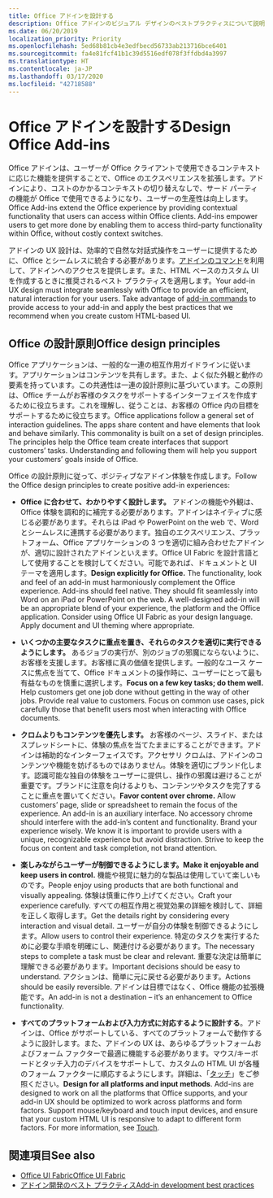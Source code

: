 ```yaml
---
title: Office アドインを設計する
description: Office アドインのビジュアル デザインのベストプラクティスについて説明します。
ms.date: 06/20/2019
localization_priority: Priority
ms.openlocfilehash: 5ed68b81cb4e3edfbecd56733ab213716bce6401
ms.sourcegitcommit: fa4e81fcf41b1c39d5516edf078f3ffdbd4a3997
ms.translationtype: HT
ms.contentlocale: ja-JP
ms.lasthandoff: 03/17/2020
ms.locfileid: "42718588"
---
```

# <a name="design-office-add-ins"></a><span data-ttu-id="1646c-103">Office アドインを設計する</span><span class="sxs-lookup"><span data-stu-id="1646c-103">Design Office Add-ins</span></span>

<span data-ttu-id="1646c-p101">Office アドインは、ユーザーが Office クライアントで使用できるコンテキストに応じた機能を提供することで、Office のエクスペリエンスを拡張します。アドインにより、コストのかかるコンテキストの切り替えなしで、サード パーティの機能が Office で使用できるようになり、ユーザーの生産性は向上します。</span><span class="sxs-lookup"><span data-stu-id="1646c-p101">Office Add-ins extend the Office experience by providing contextual functionality that users can access within Office clients. Add-ins empower users to get more done by enabling them to access third-party functionality within Office, without costly context switches.</span></span> 

<span data-ttu-id="1646c-p102">アドインの UX 設計は、効率的で自然な対話式操作をユーザーに提供するために、Office とシームレスに統合する必要があります。[アドインのコマンド](add-in-commands.md)を利用して、アドインへのアクセスを提供します。また、HTML ベースのカスタム UI を作成するときに推奨されるベスト プラクティスを適用します。</span><span class="sxs-lookup"><span data-stu-id="1646c-p102">Your add-in UX design must integrate seamlessly with Office to provide an efficient, natural interaction for your users. Take advantage of [add-in commands](add-in-commands.md) to provide access to your add-in and apply the best practices that we recommend when you create custom HTML-based UI.</span></span>

## <a name="office-design-principles"></a><span data-ttu-id="1646c-108">Office の設計原則</span><span class="sxs-lookup"><span data-stu-id="1646c-108">Office design principles</span></span>

<span data-ttu-id="1646c-p103">Office アプリケーションは、一般的な一連の相互作用ガイドラインに従います。アプリケーションはコンテンツを共有します。また、よく似た外観と動作の要素を持っています。この共通性は一連の設計原則に基づいています。この原則は、Office チームがお客様のタスクをサポートするインターフェイスを作成するために役立ちます。これを理解し、従うことは、お客様の Office 内の目標をサポートするために役立ちます。</span><span class="sxs-lookup"><span data-stu-id="1646c-p103">Office applications follow a general set of interaction guidelines. The apps share content and have elements that look and behave similarly. This commonality is built on a set of design principles. The principles help the Office team create interfaces that support customers’ tasks. Understanding and following them will help you support your customers’ goals inside of Office.</span></span>

<span data-ttu-id="1646c-114">Office の設計原則に従って、ポジティブなアドイン体験を作成します。</span><span class="sxs-lookup"><span data-stu-id="1646c-114">Follow the Office design principles to create positive add-in experiences:</span></span>

- <span data-ttu-id="1646c-p104">**Office に合わせて、わかりやすく設計します。** アドインの機能や外観は、Office 体験を調和的に補完する必要があります。アドインはネイティブに感じる必要があります。それらは iPad や PowerPoint on the web で、Word とシームレスに連携する必要があります。独自のエクスペリエンス、プラットフォーム、Office アプリケーションの 3 つを適切に組み合わせたアドインが、適切に設計されたアドインといえます。Office UI Fabric を設計言語として使用することを検討してください。可能であれば、ドキュメントと UI テーマを適用します。</span><span class="sxs-lookup"><span data-stu-id="1646c-p104">**Design explicitly for Office.** The functionality, look and feel of an add-in must harmoniously complement the Office experience. Add-ins should feel native. They should fit seamlessly into Word on an iPad or PowerPoint on the web. A well-designed add-in will be an appropriate blend of your experience, the platform and the Office application. Consider using Office UI Fabric as your design language. Apply document and UI theming where appropriate.</span></span>

- <span data-ttu-id="1646c-p105">**いくつかの主要なタスクに重点を置き、それらのタスクを適切に実行できるようにします。** あるジョブの実行が、別のジョブの邪魔にならないように、お客様を支援します。お客様に真の価値を提供します。一般的なユース ケースに焦点を当てて、Office ドキュメントの操作時に、ユーザーにとって最も有益なものを慎重に選択します。</span><span class="sxs-lookup"><span data-stu-id="1646c-p105">**Focus on a few key tasks; do them well.** Help customers get one job done without getting in the way of other jobs. Provide real value to customers. Focus on common use cases, pick carefully those that benefit users most when interacting with Office documents.</span></span>

- <span data-ttu-id="1646c-p106">**クロムよりもコンテンツを優先します。** お客様のページ、スライド、またはスプレッドシートに、体験の焦点を当てたままにすることができます。アドインは補助的なインターフェイスです。アクセサリ クロムは、アドインのコンテンツや機能を妨げるものではありません。体験を適切にブランド化します。認識可能な独自の体験をユーザーに提供し、操作の邪魔は避けることが重要です。ブランドに注意を向けるよりも、コンテンツやタスクを完了することに重点を置いてください。</span><span class="sxs-lookup"><span data-stu-id="1646c-p106">**Favor content over chrome.** Allow customers’ page, slide or spreadsheet to remain the focus of the experience. An add-in is an auxiliary interface. No accessory chrome should interfere with the add-in’s content and functionality. Brand your experience wisely. We know it is important to provide users with a unique, recognizable experience but avoid distraction. Strive to keep the focus on content and task completion, not brand attention.</span></span>

- <span data-ttu-id="1646c-133">**楽しみながらユーザーが制御できるようにします。**</span><span class="sxs-lookup"><span data-stu-id="1646c-133">**Make it enjoyable and keep users in control.**</span></span> <span data-ttu-id="1646c-134">機能や視覚に魅力的な製品は使用していて楽しいものです。</span><span class="sxs-lookup"><span data-stu-id="1646c-134">People enjoy using products that are both functional and visually appealing.</span></span> <span data-ttu-id="1646c-135">体験は慎重に作り上げてください。</span><span class="sxs-lookup"><span data-stu-id="1646c-135">Craft your experience carefully.</span></span> <span data-ttu-id="1646c-136">すべての相互作用と視覚効果の詳細を検討して、詳細を正しく取得します。</span><span class="sxs-lookup"><span data-stu-id="1646c-136">Get the details right by considering every interaction and visual detail.</span></span> <span data-ttu-id="1646c-137">ユーザーが自分の体験を制御できるようにします。</span><span class="sxs-lookup"><span data-stu-id="1646c-137">Allow users to control their experience.</span></span> <span data-ttu-id="1646c-138">特定のタスクを実行するために必要な手順を明確にし、関連付ける必要があります。</span><span class="sxs-lookup"><span data-stu-id="1646c-138">The necessary steps to complete a task must be clear and relevant.</span></span> <span data-ttu-id="1646c-139">重要な決定は簡単に理解できる必要があります。</span><span class="sxs-lookup"><span data-stu-id="1646c-139">Important decisions should be easy to understand.</span></span> <span data-ttu-id="1646c-140">アクションは、簡単に元に戻せる必要があります。</span><span class="sxs-lookup"><span data-stu-id="1646c-140">Actions should be easily reversible.</span></span> <span data-ttu-id="1646c-141">アドインは目標ではなく、Office 機能の拡張機能です。</span><span class="sxs-lookup"><span data-stu-id="1646c-141">An add-in is not a destination – it’s an enhancement to Office functionality.</span></span>

- <span data-ttu-id="1646c-p108">**すべてのプラットフォームおよび入力方式に対応するように設計する**。アドインは、Office がサポートしている、すべてのプラットフォームで動作するように設計します。また、アドインの UX は、あらゆるプラットフォームおよびフォーム ファクターで最適に機能する必要があります。マウス/キーボードとタッチ入力のデバイスをサポートして、カスタムの HTML UI が各種のフォーム ファクターに順応するようにします。詳細は、「[タッチ](../concepts/add-in-development-best-practices.md#optimize-for-touch)」をご参照ください。</span><span class="sxs-lookup"><span data-stu-id="1646c-p108">**Design for all platforms and input methods**. Add-ins are designed to work on all the platforms that Office supports, and your add-in UX should be optimized to work across platforms and form factors. Support mouse/keyboard and touch input devices, and ensure that your custom HTML UI is responsive to adapt to different form factors. For more information, see [Touch](../concepts/add-in-development-best-practices.md#optimize-for-touch).</span></span> 

## <a name="see-also"></a><span data-ttu-id="1646c-146">関連項目</span><span class="sxs-lookup"><span data-stu-id="1646c-146">See also</span></span>
- [<span data-ttu-id="1646c-147">Office UI Fabric</span><span class="sxs-lookup"><span data-stu-id="1646c-147">Office UI Fabric</span></span>](https://developer.microsoft.com/fabric) 
- [<span data-ttu-id="1646c-148">アドイン開発のベスト プラクティス</span><span class="sxs-lookup"><span data-stu-id="1646c-148">Add-in development best practices</span></span>](../concepts/add-in-development-best-practices.md)

